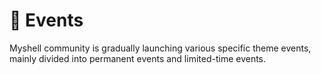 # 🎉 Events

Myshell community is gradually launching various specific theme events, mainly divided into permanent events and limited-time events.